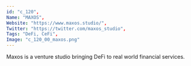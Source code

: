 ```yaml
--- 
id: "c_120", 
Name: "MAXOS", 
Website: "https://www.maxos.studio/", 
Twitter: "https://twitter.com/maxos_studio", 
Tags: "DeFi, CeFi", 
Image: "c_120_00_maxos.png" 
--- 
```

<!--lang:en--> 
Maxos is a venture studio bringing DeFi to real world financial services.
<!--lang:es--] 
Maxos es un estudio de riesgo que lleva DeFi a los servicios financieros del mundo real.
<!--lang:de--] 
Maxos ist ein Venture-Studio, das DeFi zu realen Finanzdienstleistungen bringt.
<!--lang:fr--] 
Maxos est un studio de capital-risque apportant DeFi aux services financiers du monde réel.
<!--lang:pl--] 
Maxos to studio venture, które przenosi DeFi do rzeczywistych usług finansowych.
<!--lang:uk--] 
Maxos — це венчурна студія, яка переносить DeFi у реальні фінансові послуги.
[!--lang:*--> 
